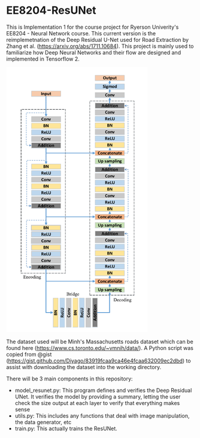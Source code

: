 # EE8204-ResUNet

This is Implementation 1 for the course project for Ryerson Univerity's EE8204 - Neural Network course. This current version is the reimplemetnation of the Deep Residual U-Net used for Road Extraction by Zhang et al. (https://arxiv.org/abs/1711.10684). This project is mainly used to familiarize how Deep Neural Networks and their flow are designed and implemented in Tensorflow 2.

![Residual U-Net Model](https://github.com/edwinpalegre/EE8204-ResUNet/blob/master/images/model.PNG)

The dataset used will be Minh's Massachusetts roads dataset which can be found here (https://www.cs.toronto.edu/~vmnih/data/). A Python script was copied from @gist (https://gist.github.com/Diyago/83919fcaa9ca46e4fcaa632009ec2dbd) to assist with downloading the dataset into the working directory.

There will be 3 main components in this repository:
- model_resunet.py: This program defines and verifies the Deep Residual UNet. It verifies the model by providing a summary, letting the user check the size output at each layer to verify that everything makes sense
- utils.py: This includes any functions that deal with image manipulation, the data generator, etc
- train.py: This actually trains the ResUNet.
